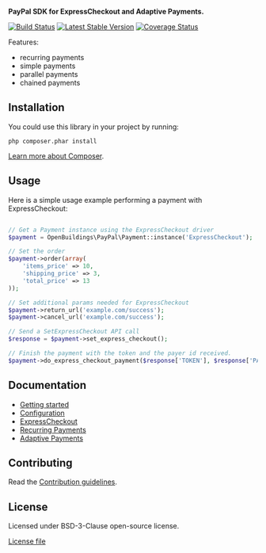 __PayPal SDK for ExpressCheckout and Adaptive Payments.__

[![Build Status](https://travis-ci.org/OpenBuildings/paypal.png?branch=master)](https://travis-ci.org/OpenBuildings/paypal) [![Latest Stable Version](https://poser.pugx.org/openbuildings/paypal/v/stable.png)](https://packagist.org/packages/openbuildings/paypal)
[![Coverage Status](https://coveralls.io/repos/OpenBuildings/paypal/badge.png)](https://coveralls.io/r/OpenBuildings/paypal)

Features:
 - recurring payments
 - simple payments
 - parallel payments
 - chained payments

Installation
------------

You could use this library in your project by running:

    php composer.phar install

[Learn more about Composer](http://getcomposer.org).

Usage
-----

Here is a simple usage example performing a payment with ExpressCheckout:

``` php

// Get a Payment instance using the ExpressCheckout driver
$payment = OpenBuildings\PayPal\Payment::instance('ExpressCheckout');

// Set the order
$payment->order(array(
    'items_price' => 10,
    'shipping_price' => 3,
    'total_price' => 13
));

// Set additional params needed for ExpressCheckout
$payment->return_url('example.com/success');
$payment->cancel_url('example.com/success');

// Send a SetExpressCheckout API call
$response = $payment->set_express_checkout();

// Finish the payment with the token and the payer id received.
$payment->do_express_checkout_payment($response['TOKEN'], $response['PAYERID']);

```

Documentation
-------------

 * [Getting started](docs/getting-started.md)
 * [Configuration](docs/configuration.md)
 * [ExpressCheckout](docs/ExpressCheckout.md)
 * [Recurring Payments](docs/recurring.md)
 * [Adaptive Payments](docs/adaptive-payments.md)

Contributing
------------

Read the [Contribution guidelines](CONTRIBUTING.md).

License
-------

Licensed under BSD-3-Clause open-source license.

[License file](LICENSE)